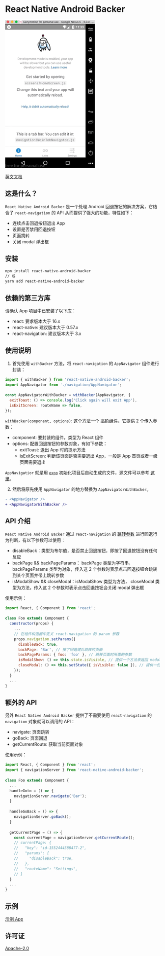 # React Native Android Backer

![](./demo.gif)

[英文文档](./README.md)

## 这是什么？

`React Native Android Backer` 是一个处理 Android 回退按钮的解决方案，它结合了 `react-navigation` 的 API 从而提供了强大的功能，特性如下：

* 连续点击回退按钮退出 App
* 设置是否禁用回退按钮
* 页面跳转
* 关闭 modal 弹出框

## 安装

```sh
npm install react-native-android-backer
// 或
yarn add react-native-android-backer
```

## 依赖的第三方库

请确认 App 项目中已安装了以下库：

* react: 要求版本大于 16.x
* react-native: 建议版本大于 0.57.x
* react-navigation: 建议版本大于 3.x

## 使用说明

1. 首先使用 `withBacker` 方法，将 `react-navigation` 的 `AppNavigator` 组件进行封装：

```js
import { withBacker } from 'react-native-android-backer';
import AppNavigator from './navigation/AppNavigator';

const AppNavigatorWithBacker = withBacker(AppNavigator, {
  exitToast: () => console.log('Click again will exit App'),
  isExitScreen: routeName => false,
});
```

`withBacker(component, options)`: 这个方法一个 [高阶组件](https://reactjs.org/docs/higher-order-components.html)，它提供 2 个传入参数：

* component: 要封装的组件，类型为 React 组件
* options: 配置回退按钮的参数对象，有如下参数：
  * exitToast: 退出 App 时的提示方法
  * isExitScreen: 判断该页面是否需要退出 App，一般是 App 首页或者一级页面需要退出

`AppNavigatior` 就是用 [`expo`](https://expo.io/) 初始化项目后自动生成的文件，源文件可以参考 [这里](./example/src/navigation/AppNavigator.js)。

2. 然后将原先使用 `AppNavigator` 的地方替换为 `AppNavigatorWithBacker`。

```diff
- <AppNavigator />
+ <AppNavigatorWithBacker />
```

## API 介绍

`React Native Android Backer` 通过 `react-navigation` 的 [跳转参数](https://reactnavigation.org/docs/en/params.html) 进行回退行为判断，有以下参数可以使用：

* disableBack：类型为布尔值，是否禁止回退按钮，即按了回退按钮没有任何反应
* backPage && backPageParams： backPage 类型为字符串，backPageParams 类型为对象，传入这 2 个参数时表示点击回退按钮会跳转到某个页面并带上跳转参数
* isModalShow && closeModal：isModalShow 类型为方法， closeModal 类型为方法，传入这 2 个参数时表示点击回退按钮会关闭 modal 弹出框

使用示例：

```js
import React, { Component } from 'react';

class Foo extends Component {
  constructor(props) {
    ...
    // 在组件构造器中定义 react-navigation 的 param 参数
    props.navigation.setParams({
      disableBack: true,
      backPage: 'Bar', // 按了回退键后跳转的页面
      backPageParams: { foo: 'foo' }, // 跳转页面时所需的参数
      isModalShow: () => this.state.isVisible, // 提供一个方法来返回 modal 是否打开的 state
      closeModal: () => this.setState({ isVisible: false }), // 提供一份方法来关闭 modal
    });
  }
  ...
}
```

## 额外的 API

另外 `React Native Android Backer` 提供了不需要使用 `react-navigation` 的 `navigation` 对象就可以调用的 API：

* navigate: 页面跳转
* goBack: 页面回退
* getCurrentRoute: 获取当前页面对象

使用示例：

```js
import React, { Component } from 'react';
import { navigationServer } from 'react-native-android-backer';

class Foo extends Component {
  ...
  handleGoto = () => {
    navigationServer.navigate('Bar');
  }

  handleGoBack = () => {
    navigationServer.goBack();
  }

  getCurrentPage = () => {
    const currentPage = navigationServer.getCurrentRoute();
    // currentPage: {
    //   "key": "id-1552444588477-2",
    //   "params": {
    //     "disableBack": true,
    //   },
    //   "routeName": "Settings",
    // }
  }
  ...
}
```

## 示例

[示例 App](./example)

## 许可证

[Apache-2.0](./LICENSE)
